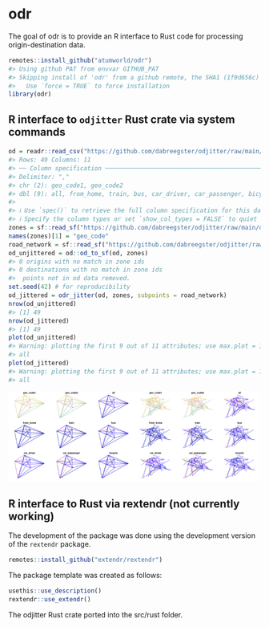
<!-- README.md is generated from README.Rmd. Please edit that file -->

# odr

<!-- badges: start -->
<!-- badges: end -->

The goal of odr is to provide an R interface to Rust code for processing
origin-destination data.

``` r
remotes::install_github("atumworld/odr")
#> Using github PAT from envvar GITHUB_PAT
#> Skipping install of 'odr' from a github remote, the SHA1 (1f9d656c) has not changed since last install.
#>   Use `force = TRUE` to force installation
library(odr)
```

## R interface to `odjitter` Rust crate via system commands

``` r
od = readr::read_csv("https://github.com/dabreegster/odjitter/raw/main/data/od.csv")
#> Rows: 49 Columns: 11
#> ── Column specification ────────────────────────────────────────────────────────
#> Delimiter: ","
#> chr (2): geo_code1, geo_code2
#> dbl (9): all, from_home, train, bus, car_driver, car_passenger, bicycle, foo...
#> 
#> ℹ Use `spec()` to retrieve the full column specification for this data.
#> ℹ Specify the column types or set `show_col_types = FALSE` to quiet this message.
zones = sf::read_sf("https://github.com/dabreegster/odjitter/raw/main/data/zones.geojson")
names(zones)[1] = "geo_code"
road_network = sf::read_sf("https://github.com/dabreegster/odjitter/raw/main/data/road_network.geojson")
od_unjittered = od::od_to_sf(od, zones)
#> 0 origins with no match in zone ids
#> 0 destinations with no match in zone ids
#>  points not in od data removed.
set.seed(42) # for reproducibility
od_jittered = odr_jitter(od, zones, subpoints = road_network)
nrow(od_unjittered)
#> [1] 49
nrow(od_jittered)
#> [1] 49
plot(od_unjittered)
#> Warning: plotting the first 9 out of 11 attributes; use max.plot = 11 to plot
#> all
plot(od_jittered)
#> Warning: plotting the first 9 out of 11 attributes; use max.plot = 11 to plot
#> all
```

<img src="README_files/figure-gfm/unnamed-chunk-3-1.png" width="50%" /><img src="README_files/figure-gfm/unnamed-chunk-3-2.png" width="50%" />

## R interface to Rust via rextendr (not currently working)

The development of the package was done using the development version of
the `rextendr` package.

``` r
remotes::install_github("extendr/rextendr")
```

The package template was created as follows:

``` r
usethis::use_description()
rextendr::use_extendr()
```

The odjitter Rust crate ported into the src/rust folder.
